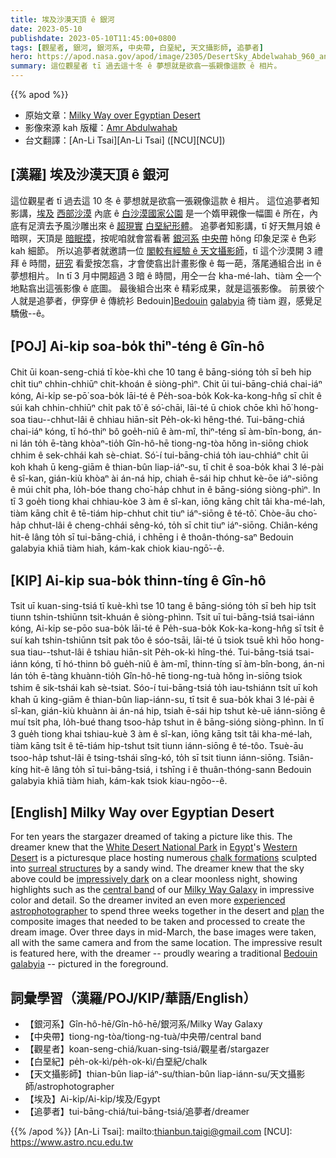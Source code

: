 ```yaml
---
title: 埃及沙漠天頂 ê 銀河
date: 2023-05-10
publishdate: 2023-05-10T11:45:00+0800
tags: [觀星者, 銀河, 銀河系, 中央帶, 白堊紀, 天文攝影師, 追夢者]
hero: https://apod.nasa.gov/apod/image/2305/DesertSky_Abdelwahab_960_annotated.jpg
summary: 這位觀星者 tī 過去這十冬 ê 夢想就是欲翕一張親像這款 ê 相片。
---
```


{{% apod %}}

- 原始文章：[Milky Way over Egyptian Desert](https://apod.nasa.gov/apod/ap230510.html)
- 影像來源 kah 版權：[Amr Abdulwahab](https://www.instagram.com/amr_abdulwahab/)
- 台文翻譯：[An-Li Tsai][An-Li Tsai] ([NCU][NCU])

## [漢羅] 埃及沙漠天頂 ê 銀河
這位觀星者 tī 過去這 10 冬 ê 夢想就是欲翕一張親像這款 ê 相片。
這位追夢者知影講，[埃及][Egypt] [西部沙漠][Western Desert] 內底 ê [白沙漠國家公園][White Desert National Park] 是一个媠甲親像一幅圖 ê 所在，內底有足濟去予風沙雕出來 ê [超現實][surreal structures] [白堊紀形體][chalk formations]。
追夢者知影講，tī 好天無月娘 ê 暗暝，天頂是 [暗眠摸][impressively dark]，按呢咱就會當看著 [銀河系][Milky Way Galaxy] [中央帶][central band] hŏng 印象足深 ê 色彩 kah 細節。
所以追夢者就邀請一位 [閣較有經驗 ê 天文攝影師][experienced astrophotographer]，tī 這个沙漠開 3 禮拜 ê 時間，[研究][plan] 看愛按怎翕，才會使翕出計畫影像 ê 每一葩，落尾通組合出 in ê 夢想相片。
In tī 3 月中開超過 3 暗 ê 時間，用仝一台 kha-mé-lah、tiàm 仝一个地點翕出這張影像 ê 底圖。
最後組合出來 ê 精彩成果，就是這張影像。
前景彼个人就是追夢者，伊穿伊 ê 傳統衫 Bedouin][Bedouin] [galabyia][galabyia] 徛 tiàm 遐，感覺足驕傲--ê。

## [POJ] Ai-ki̍p soa-bo̍k thiⁿ-téng ê Gîn-hô
Chit ūi koan-seng-chiá tī kòe-khì che 10 tang ê bāng-sióng to̍h sī beh hip chi̍t tiuⁿ chhin-chhiūⁿ chit-khoán ê siòng-phìⁿ.
Chit ūi tui-bāng-chiá chai-iáⁿ kóng, Ai-ki̍p se-pō͘ soa-bo̍k lāi-té ê Pe̍h-soa-bo̍k Kok-ka-kong-hn̂g sī chi̍t ê súi kah chhin-chhiūⁿ chi̍t pak tô͘ ê só͘-chāi, lāi-té ū chiok chōe khì hō͘ hong-soa tiau--chhut-lâi ê chhiau hiān-si̍t Pe̍h-ok-kì hêng-thé.
Tui-bāng-chiá chai-iáⁿ kóng, tī hó-thiⁿ bô goe̍h-niû ê àm-mî, thiⁿ-téng sī àm-bîn-bong, án-ni lán to̍h ē-tàng khòaⁿ-tio̍h Gîn-hô-hē tiong-ng-tòa hŏng ìn-siōng chiok chhim ê sek-chhái kah sè-chiat.
Só͘-í tui-bāng-chiá to̍h iau-chhiáⁿ chi̍t ūi koh khah ū keng-giām ê thian-bûn liap-iáⁿ-su, tī chit ê soa-bo̍k khai 3 lé-pài ê sî-kan, gián-kiù khòaⁿ ài  án-ná hip, chiah ē-sái hip chhut kè-ōe iáⁿ-siōng ê múi chi̍t pha, lo̍h-bóe thang cho͘-ha̍p chhut in ê bāng-sióng siòng-phìⁿ.
In tī 3 goe̍h tiong khai chhiau-kòe 3 àm ê sî-kan, iōng kāng chi̍t tâi kha-mé-lah, tiàm kāng chi̍t ê tē-tiám hip-chhut chit tiuⁿ iáⁿ-siōng ê té-tô͘.
Chòe-āu cho͘-ha̍p chhut-lâi ê cheng-chhái sêng-kó, to̍h sī chit tiuⁿ iáⁿ-siōng.
Chiân-kéng hit-ê lâng to̍h sī tui-bāng-chiá, i chhēng i ê thoân-thóng-saⁿ Bedouin galabyia khiā tiàm hiah, kám-kak chiok kiau-ngō͘--ê.

## [KIP] Ai-ki̍p sua-bo̍k thinn-tíng ê Gîn-hô
Tsit uī kuan-sing-tsiá tī kuè-khì tse 10 tang ê bāng-sióng to̍h sī beh hip tsi̍t tiunn tshin-tshiūnn tsit-khuán ê siòng-phìnn.
Tsit uī tui-bāng-tsiá tsai-iánn kóng, Ai-ki̍p se-pōo sua-bo̍k lāi-té ê Pe̍h-sua-bo̍k Kok-ka-kong-hn̂g sī tsi̍t ê suí kah tshin-tshiūnn tsi̍t pak tôo ê sóo-tsāi, lāi-té ū tsiok tsuē khì hōo hong-sua tiau--tshut-lâi ê tshiau hiān-si̍t Pe̍h-ok-kì hîng-thé.
Tui-bāng-tsiá tsai-iánn kóng, tī hó-thinn bô gue̍h-niû ê àm-mî, thinn-tíng sī àm-bîn-bong, án-ni lán to̍h ē-tàng khuànn-tio̍h Gîn-hô-hē tiong-ng-tuà hŏng ìn-siōng tsiok tshim ê sik-tshái kah sè-tsiat.
Sóo-í tui-bāng-tsiá to̍h iau-tshiánn tsi̍t uī koh khah ū king-giām ê thian-bûn liap-iánn-su, tī tsit ê sua-bo̍k khai 3 lé-pài ê sî-kan, gián-kiù khuànn ài  án-ná hip, tsiah ē-sái hip tshut kè-uē iánn-siōng ê muí tsi̍t pha, lo̍h-bué thang tsoo-ha̍p tshut in ê bāng-sióng siòng-phìnn.
In tī 3 gue̍h tiong khai tshiau-kuè 3 àm ê sî-kan, iōng kāng tsi̍t tâi kha-mé-lah, tiàm kāng tsi̍t ê tē-tiám hip-tshut tsit tiunn iánn-siōng ê té-tôo.
Tsuè-āu tsoo-ha̍p tshut-lâi ê tsing-tshái sîng-kó, to̍h sī tsit tiunn iánn-siōng.
Tsiân-kíng hit-ê lâng to̍h sī tui-bāng-tsiá, i tshīng i ê thuân-thóng-sann Bedouin galabyia khiā tiàm hiah, kám-kak tsiok kiau-ngōo--ê.

## [English] Milky Way over Egyptian Desert
For ten years the stargazer dreamed of taking a picture like this.
The dreamer knew that the [White Desert National Park][White Desert National Park] in [Egypt][Egypt]'s [Western Desert][Western Desert] is a picturesque place hosting numerous [chalk formations][chalk formations] sculpted into [surreal structures][surreal structures] by a sandy wind.
The dreamer knew that the sky above could be [impressively dark][impressively dark] on a clear moonless night, showing highlights such as the [central band][central band] of our [Milky Way Galaxy][Milky Way Galaxy] in impressive color and detail.
So the dreamer invited an even more [experienced astrophotographer][experienced astrophotographer] to spend three weeks together in the desert and [plan][plan] the composite images that needed to be taken and processed to create the dream image.
Over three days in mid-March, the base images were taken, all with the same camera and from the same location.
The impressive result is featured here, with the dreamer -- proudly wearing a traditional [Bedouin][Bedouin] [galabyia][galabyia] -- pictured in the foreground.

## 詞彙學習（漢羅/POJ/KIP/華語/English）
- 【銀河系】Gîn-hô-hē/Gîn-hô-hē/銀河系/Milky Way Galaxy
- 【中央帶】tiong-ng-tòa/tiong-ng-tuà/中央帶/central band
- 【觀星者】koan-seng-chiá/kuan-sing-tsiá/觀星者/stargazer
- 【白堊紀】pe̍h-ok-kì/pe̍h-ok-kì/白堊紀/chalk
- 【天文攝影師】thian-bûn liap-iáⁿ-su/thian-bûn liap-iánn-su/天文攝影師/astrophotographer
- 【埃及】Ai-ki̍p/Ai-ki̍p/埃及/Egypt
- 【追夢者】tui-bāng-chiá/tui-bāng-tsiá/追夢者/dreamer

{{% /apod %}}
[An-Li Tsai]: mailto:thianbun.taigi@gmail.com
[NCU]: https://www.astro.ncu.edu.tw

[copyright]: https://apod.nasa.gov/apod/fap/lib/about_apod.html#srapply
[License]: https://creativecommons.org/licenses/by/2.0/

[White Desert National Park]:https://en.wikipedia.org/wiki/White_Desert_National_Park
[Egypt]:https://en.wikipedia.org/wiki/Egypt
[Western Desert]:https://en.wikipedia.org/wiki/Western_Desert_(Egypt)
[chalk formations]:https://www.inside-egypt.com/the-white-desert.html
[surreal structures]:https://youtu.be/vgBpr-7AUjg
[impressively dark]:https://apod.nasa.gov/apod/ap200408.html
[central band]:https://apod.nasa.gov/apod/ap191022.html
[Milky Way Galaxy]:https://solarsystem.nasa.gov/resources/285/the-milky-way-galaxy/
[experienced astrophotographer]:https://www.instagram.com/vikaschanderastrophotography/
[plan]:https://i.pinimg.com/originals/30/62/75/3062756a297f1e3c22e35f3fe89b3ecc.jpg
[Bedouin]:https://en.wikipedia.org/wiki/Bedouin
[galabyia]:https://en.wikipedia.org/wiki/Jellabiya
